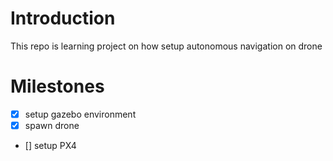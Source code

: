 # Introduction
This repo is learning project on how setup autonomous navigation on drone

# Milestones
- [x] setup gazebo environment
- [x] spawn drone
- [] setup PX4